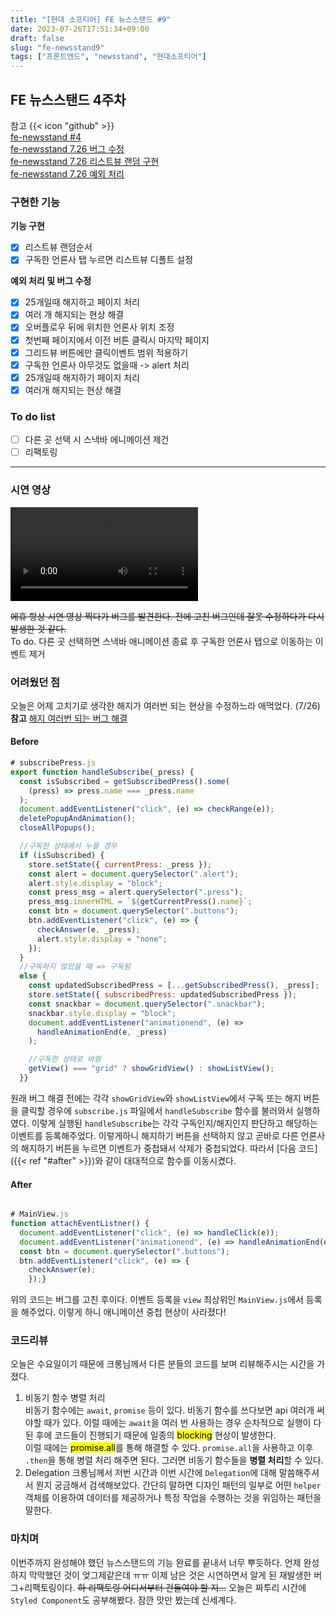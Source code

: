 ```yaml
---
title: "[현대 소프티어] FE 뉴스스탠드 #9"
date: 2023-07-26T17:51:34+09:00
draft: false
slug: "fe-newsstand9"
tags: ["프론트엔드", "newsstand", "현대소프티어"]
---
```


## FE 뉴스스탠드 4주차

참고 {{< icon "github" >}}
<br>
[fe-newsstand #4](https://github.com/softeerbootcamp-2nd/fe-newsstand/pull/104)
<br>
[fe-newsstand 7.26 버그 수정](https://github.com/kimdaye77/fe-newsstand/pull/15)
<br>
[fe-newsstand 7.26 리스트뷰 랜덤 구현](https://github.com/kimdaye77/fe-newsstand/pull/16)
<br>
[fe-newsstand 7.26 예외 처리](https://github.com/kimdaye77/fe-newsstand/pull/17)

### 구현한 기능

**기능 구현**

- [x] 리스트뷰 랜덤순서
- [x] 구독한 언론사 탭 누르면 리스트뷰 디폴트 설정

**예외 처리 및 버그 수정**

- [x] 25개일때 해지하고 페이지 처리
- [x] 여러 개 해지되는 현상 해결
- [x] 오버플로우 뒤에 위치한 언론사 위치 조정
- [x] 첫번째 페이지에서 이전 버튼 클릭시 마지막 페이지
- [x] 그리드뷰 버튼에만 클릭이벤트 범위 적용하기
- [x] 구독한 언론사 아무것도 없을때 -> alert 처리
- [x] 25개일때 해지하기 페이지 처리
- [x] 여러개 해지되는 현상 해결

### To do list

- [ ] 다른 곳 선택 시 스낵바 에니메이션 제건
- [ ] 리팩토링

---

### 시연 영상

<video controls>
  <source src="
https://github.com/kimdaye77/fe-newsstand/assets/63107805/e3bf5e43-a396-4009-a362-3cbbd640ad64" type="video/mp4" />
</video>

~~에휴 항상 시연 영상 찍다가 버그를 발견한다. 전에 고친 버그인데 잘못 수정하다가 다시 발생한 것 같다.~~
<br>To do. 다른 곳 선택하면 스낵바 애니메이션 종료 후 구독한 언론사 탭으로 이동하는 이벤트 제거

### 어려웠던 점

오늘은 어제 고치기로 생각한 해지가 여러번 되는 현상을 수정하느라 애먹었다. (7/26)
<br>
**참고** [해지 여러번 되는 버그 해결](https://github.com/kimdaye77/fe-newsstand/pull/15/commits/eb729d9232ef52fef3770a35796fb5a6f9af4ec5)

#### Before

```js
# subscribePress.js
export function handleSubscribe(_press) {
  const isSubscribed = getSubscribedPress().some(
    (press) => press.name === _press.name
  );
  document.addEventListener("click", (e) => checkRange(e));
  deletePopupAndAnimation();
  closeAllPopups();

  //구독한 상태에서 누를 경우
  if (isSubscribed) {
    store.setState({ currentPress: _press });
    const alert = document.querySelector(".alert");
    alert.style.display = "block";
    const press_msg = alert.querySelector(".press");
    press_msg.innerHTML = `${getCurrentPress().name}`;
    const btn = document.querySelector(".buttons");
    btn.addEventListener("click", (e) => {
      checkAnswer(e, _press);
      alert.style.display = "none";
    });
  }
  //구독하지 않았을 때 => 구독됨
  else {
    const updatedSubscribedPress = [...getSubscribedPress(), _press];
    store.setState({ subscribedPress: updatedSubscribedPress });
    const snackbar = document.querySelector(".snackbar");
    snackbar.style.display = "block";
    document.addEventListener("animationend", (e) =>
      handleAnimationEnd(e, _press)
    );

    //구독한 상태로 바뀜
    getView() === "grid" ? showGridView() : showListView();
  }}

```

원래 버그 해결 전에는 각각 `showGridView`와 `showListView`에서 구독 또는 해지 버튼을 클릭할 경우에 `subscribe.js` 파일에서 `handleSubscribe` 함수를 불러와서 실행하였다. 이렇게 실행된 `handleSubscribe`는 각각 구독인지/해지인지 판단하고 해당하는 이벤트를 등록해주었다. 이렇게하니 해지하기 버튼을 선택하지 않고 곧바로 다른 언론사의 해지하기 버튼을 누르면 이벤트가 중첩돼서 삭제가 중첩되었다. 따라서
[다음 코드]({{< ref "#after" >}})와 같이 대대적으로 함수를 이동시켰다.

#### After

```js

# MainView.js
function attachEventListner() {
  document.addEventListener("click", (e) => handleClick(e));
  document.addEventListener("animationend", (e) => handleAnimationEnd(e));
  const btn = document.querySelector(".buttons");
  btn.addEventListener("click", (e) => {
    checkAnswer(e);
    });}
```

위의 코드는 버그를 고친 후이다. 이벤트 등록을 `view` 최상위인 `MainView.js`에서 등록을 해주었다. 이렇게 하니 애니메이션 중첩 현상이 사라졌다!

### 코드리뷰

오늘은 수요일이기 때문에 크롱님께서 다른 분들의 코드를 보며 리뷰해주시는 시간을 가졌다.

1. 비동기 함수 병렬 처리
   <br>
   비동기 함수에는 `await`, `promise` 등이 있다. 비동기 함수를 쓰다보면 api 여러개 써야할 때가 있다. 이럴 때에는 `await`을 여러 번 사용하는 경우 순차적으로 실행이 다 된 후에 코드들이 진행되기 때문에 일종의 <mark>blocking</mark> 현상이 발생한다.
   <br>이럴 때에는 <mark>promise.all</mark>를 통해 해결할 수 있다. `promise.all`을 사용하고 이후 `.then`을 통해 병렬 처리 해주면 된다. 그러면 비동기 함수들을 **병렬 처리**할 수 있다.
2. Delegation
   크롱님께서 저번 시간과 이번 시간에 `Delegation`에 대해 말씀해주셔서 뭔지 궁금해서 검색해보았다.
   간단히 말하면 디자인 패턴의 일부로 어떤 `helper` 객체를 이용하여 데이터를 제공하거나 특정 작업을 수행하는 것을 위임하는 패턴을 말한다.

### 마치며

이번주까지 완성해야 했던 뉴스스탠드의 기능 완료를 끝내서 너무 뿌듯하다. 언제 완성하지 막막했던 것이 엊그제같은데 ㅠㅠ
이제 남은 것은 시연하면서 알게 된 재발생한 버그+리팩토링이다. ~~하 리팩토링 어디서부터 건들여야 할 지...~~
오늘은 짜투리 시간에 `Styled Component`도 공부해봤다. 잠깐 맛만 봤는데 신세계다.
